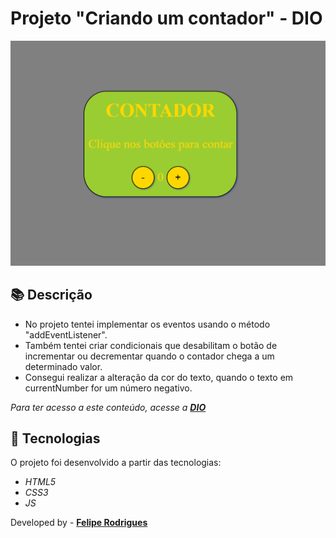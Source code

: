 # Projeto "Criando um contador" - DIO
![Imagem](./img/contador.png)

## 📚 Descrição

- No projeto tentei implementar os eventos usando o método "addEventListener". 
- Também tentei criar condicionais que desabilitam o botão de incrementar ou decrementar quando o contador chega a um determinado valor.
- Consegui realizar a alteração da cor do texto, quando o texto em currentNumber for um número negativo.

*Para ter acesso a este conteúdo, acesse a [**DIO**](https://web.digitalinnovation.one)*                                  

## 🚀 Tecnologias

O projeto foi desenvolvido a partir das tecnologias:

- *HTML5*
- *CSS3*
- *JS*


Developed by - [**Felipe Rodrigues**](https://github.com/Felpz28)
